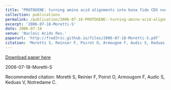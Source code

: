 ```yaml
---
title: "PROTOGENE: turning amino acid alignments into bona fide CDS nucleotide alignments."
collection: publications
permalink: /publication/2006-07-18-PROTOGENE:-turning-amino-acid-alignments-into-bona-fide-CDS-nucleotide-alignments.
excerpt: '2006-07-18-Moretti-S'
date: 2006-07-18
venue: 'Nucleic Acids Res.'
paperurl: 'http://fred3ric.github.io/files/2006-07-18-Moretti-S.pdf'
citation: 'Moretti S, Reinier F, Poirot O, Armougom F, Audic S, Keduas V, Notredame C.'
---
```


<a href='http://fred3ric.github.io/files/2006-07-18-Moretti-S.pdf'>Download paper here</a>

2006-07-18-Moretti-S

Recommended citation: Moretti S, Reinier F, Poirot O, Armougom F, Audic S, Keduas V, Notredame C.
